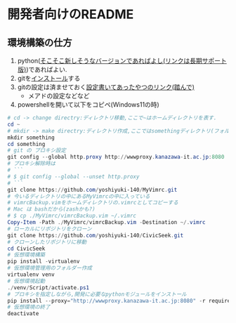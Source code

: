 # 開発者向けのREADME

## 環境構築の仕方

1. python([そこそこ新しそうなバージョンであればよし(リンクは長期サポート版)](https://www.python.org/ftp/python/3.11.5/python-3.11.5-amd64.exe))であればよい.
1. gitを[インストール](https://github.com/git-for-windows/git/releases/download/v2.42.0.windows.2/Git-2.42.0.2-64-bit.exe)する
1. gitの設定は済ませておく[設定書いてあったやつのリンク(踏んで)](https://qiita.com/ucan-lab/items/aadbedcacbc2ac86a2b3#git%E5%88%9D%E6%9C%9F%E8%A8%AD%E5%AE%9A%E6%89%8B%E9%A0%86%E5%BF%85%E9%A0%88) 
    - メアドの設定などなど
1. powershellを開いて以下をコピペ(Windows11の時)

```powershell
# cd -> change directry:ディレクトリ移動,ここで~はホームディレクトリを表す.
cd ~
# mkdir -> make directry:ディレクトリ作成,ここではsomethingディレクトリ(フォルダ)を作成.
mkdir something
cd something
# git の プロキシ設定
git config --global http.proxy http://wwwproxy.kanazawa-it.ac.jp:8080
# プロキシ解除時は
# ```
# $ git config --global --unset http.proxy
# ```
git clone https://github.com/yoshiyuki-140/MyVimrc.git
# 今いるディレクトリの中にあるMyVimrcの中に入っている
# vimrcBackup.vimをホームディレクトリの.vimrcとしてコピーする
# Mac は bashだから(zashかも?)
# $ cp ./MyVimrc/vimrcBackup.vim ~/.vimrc
Copy-Item -Path ./MyVimrc/vimrcBackup.vim -Destination ~/.vimrc
# ローカルにリポジトリをクローン
git clone https://github.com/yoshiyuki-140/CivicSeek.git
# クローンしたリポジトリに移動
cd CivicSeek
# 仮想環境構築
pip install -virtualenv
# 仮想環境管理用のフォルダー作成
virtualenv venv
# 仮想環境起動
./venv/Script/activate.ps1
# プロキシを指定しながら,開発に必要なpythonモジュールをインストール
pip install --proxy="http://wwwproxy.kanazawa-it.ac.jp:8080" -r requirements.txt
# 仮想環境の終了
deactivate
```